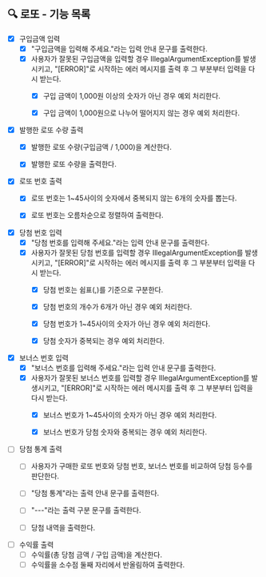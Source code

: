 ## 🔍 로또 - 기능 목록

- [x] 구입금액 입력
    - [x] "구입금액을 입력해 주세요."라는 입력 안내 문구를 출력한다.
    - [x] 사용자가 잘못된 구입금액을 입력할 경우 IllegalArgumentException를 발생시키고, "[ERROR]"로 시작하는 에러 메시지를 출력 후 그 부분부터 입력을 다시 받는다.
        - [x] 구입 금액이 1,000원 이상의 숫자가 아닌 경우 예외 처리한다.
        - [x] 구입 금액이 1,000원으로 나누어 떨어지지 않는 경우 예외 처리한다.


- [x] 발행한 로또 수량 출력
    - [x] 발행한 로또 수량(구입금액 / 1,000)을 계산한다.
    - [x] 발행한 로또 수량을 출력한다.


- [x] 로또 번호 출력
    - [x] 로또 번호는 1~45사이의 숫자에서 중복되지 않는 6개의 숫자를 뽑는다.
    - [x] 로또 번호는 오름차순으로 정렬하여 출력한다.


- [x] 당첨 번호 입력
    - [x] "당첨 번호를 입력해 주세요."라는 입력 안내 문구를 출력한다.
    - [x] 사용자가 잘못된 당첨 번호를 입력할 경우 IllegalArgumentException를 발생시키고, "[ERROR]"로 시작하는 에러 메시지를 출력 후 그 부분부터 입력을 다시 받는다.
        - [x] 당첨 번호는 쉼표(,)를 기준으로 구분한다.
        - [x] 당첨 번호의 개수가 6개가 아닌 경우 예외 처리한다.
        - [x] 당첨 번호가 1~45사이의 숫자가 아닌 경우 예외 처리한다.
        - [x] 당첨 숫자가 중복되는 경우 예외 처리한다.


- [x] 보너스 번호 입력
    - [x] "보너스 번호를 입력해 주세요."라는 입력 안내 문구를 출력한다.
    - [x] 사용자가 잘못된 보너스 번호를 입력할 경우 IllegalArgumentException를 발생시키고, "[ERROR]"로 시작하는 에러 메시지를 출력 후 그 부분부터 입력을 다시 받는다.
        - [x] 보너스 번호가 1~45사이의 숫자가 아닌 경우 예외 처리한다.
        - [x] 보너스 번호가 당첨 숫자와 중복되는 경우 예외 처리한다.


- [ ] 당첨 통계 출력
    - [ ] 사용자가 구매한 로또 번호와 당첨 번호, 보너스 번호를 비교하여 당첨 등수를 판단한다.
    - [ ] "당첨 통계"라는 출력 안내 문구를 출력한다.
    - [ ] "---"라는 출력 구분 문구를 출력한다.
    - [ ] 당첨 내역을 출력한다.


- [ ] 수익률 출력
    - [ ] 수익률(총 당첨 금액 / 구입 금액)을 계산한다.
    - [ ] 수익률을 소수점 둘째 자리에서 반올림하여 출력한다.